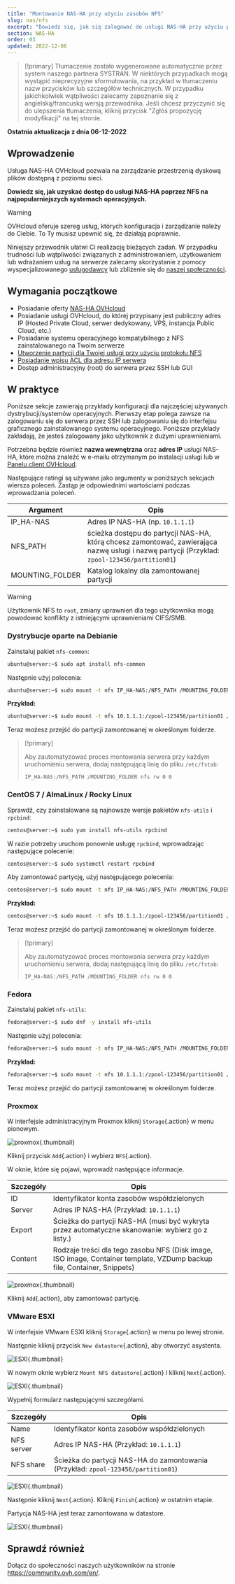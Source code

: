 ```yaml
---
title: "Montowanie NAS-HA przy użyciu zasobów NFS"
slug: nas/nfs
excerpt: "Dowiedz się, jak się zalogować do usługi NAS-HA przy użyciu protokołu NFS"
section: NAS-HA
order: 03
updated: 2022-12-06
---
```


> [!primary]
> Tłumaczenie zostało wygenerowane automatycznie przez system naszego partnera SYSTRAN. W niektórych przypadkach mogą wystąpić nieprecyzyjne sformułowania, na przykład w tłumaczeniu nazw przycisków lub szczegółów technicznych. W przypadku jakichkolwiek wątpliwości zalecamy zapoznanie się z angielską/francuską wersją przewodnika. Jeśli chcesz przyczynić się do ulepszenia tłumaczenia, kliknij przycisk "Zgłóś propozycję modyfikacji" na tej stronie.
> 

**Ostatnia aktualizacja z dnia 06-12-2022**

## Wprowadzenie

Usługa NAS-HA OVHcloud pozwala na zarządzanie przestrzenią dyskową plików dostępną z poziomu sieci.

**Dowiedz się, jak uzyskać dostęp do usługi NAS-HA poprzez NFS na najpopularniejszych systemach operacyjnych.**

> [!warning]
> OVHcloud oferuje szereg usług, których konfiguracja i zarządzanie należy do Ciebie. To Ty musisz upewnić się, że działają poprawnie.
>
> Niniejszy przewodnik ułatwi Ci realizację bieżących zadań. W przypadku trudności lub wątpliwości związanych z administrowaniem, użytkowaniem lub wdrażaniem usług na serwerze zalecamy skorzystanie z pomocy wyspecjalizowanego [usługodawcy](https://partner.ovhcloud.com/pl/directory/) lub zbliżenie się do [naszej społeczności](https://community.ovh.com/en/).
>

## Wymagania początkowe

- Posiadanie oferty [NAS-HA OVHcloud](https://www.ovhcloud.com/pl/storage-solutions/nas-ha/)
- Posiadanie usługi OVHcloud, do której przypisany jest publiczny adres IP (Hosted Private Cloud, serwer dedykowany, VPS, instancja Public Cloud, etc.)
- Posiadanie systemu operacyjnego kompatybilnego z NFS zainstalowanego na Twoim serwerze
- [Utworzenie partycji dla Twojej usługi przy użyciu protokołu NFS](https://docs.ovh.com/pl/storage/file-storage/nas/get-started/#partition)
- [Posiadanie wpisu ACL dla adresu IP serwera](https://docs.ovh.com/pl/storage/file-storage/nas/get-started/#addaccess)
- Dostęp administracyjny (root) do serwera przez SSH lub GUI

## W praktyce

Poniższe sekcje zawierają przykłady konfiguracji dla najczęściej używanych dystrybucji/systemów operacyjnych. Pierwszy etap polega zawsze na zalogowaniu się do serwera przez SSH lub zalogowaniu się do interfejsu graficznego zainstalowanego systemu operacyjnego. Poniższe przykłady zakładają, że jesteś zalogowany jako użytkownik z dużymi uprawnieniami.

Potrzebna będzie również **nazwa wewnętrzna** oraz **adres IP** usługi NAS-HA, które można znaleźć w e-mailu otrzymanym po instalacji usługi lub w [Panelu client OVHcloud](https://www.ovh.com/auth/?action=gotomanager&from=https://www.ovh.pl/&ovhSubsidiary=pl).

Następujące ratingi są używane jako argumenty w poniższych sekcjach wiersza poleceń. Zastąp je odpowiednimi wartościami podczas wprowadzania poleceń.

|Argument|Opis|
|---|---|
|IP_HA-NAS|Adres IP NAS-HA (np. `10.1.1.1`)|
|NFS_PATH|ścieżka dostępu do partycji NAS-HA, którą chcesz zamontować, zawierająca nazwę usługi i nazwę partycji (Przykład: `zpool-123456/partition01`)|
|MOUNTING_FOLDER|Katalog lokalny dla zamontowanej partycji|

> [!warning]
>
> Użytkownik NFS to `root`, zmiany uprawnień dla tego użytkownika mogą powodować konflikty z istniejącymi uprawnieniami CIFS/SMB.
>

### Dystrybucje oparte na Debianie

Zainstaluj pakiet `nfs-common`:

```bash
ubuntu@server:~$ sudo apt install nfs-common
```

Następnie użyj polecenia:

```bash
ubuntu@server:~$ sudo mount -t nfs IP_HA-NAS:/NFS_PATH /MOUNTING_FOLDER
```

**Przykład:**

```bash
ubuntu@server:~$ sudo mount -t nfs 10.1.1.1:/zpool-123456/partition01 /mount/ha_nas
```

Teraz możesz przejść do partycji zamontowanej w określonym folderze.

> [!primary]
>
> Aby zautomatyzować proces montowania serwera przy każdym uruchomieniu serwera, dodaj następującą linię do pliku `/etc/fstab`:
>
> `IP_HA-NAS:/NFS_PATH /MOUNTING_FOLDER nfs rw 0 0`
>

### CentOS 7 / AlmaLinux / Rocky Linux

Sprawdź, czy zainstalowane są najnowsze wersje pakietów `nfs-utils` i `rpcbind`:

```bash
centos@server:~$ sudo yum install nfs-utils rpcbind
```

W razie potrzeby uruchom ponownie usługę `rpcbind`, wprowadzając następujące polecenie:

```bash
centos@server:~$ sudo systemctl restart rpcbind
```

Aby zamontować partycję, użyj następującego polecenia:

```bash
centos@server:~$ sudo mount -t nfs IP_HA-NAS:/NFS_PATH /MOUNTING_FOLDER
```

**Przykład:**

```bash
centos@server:~$ sudo mount -t nfs 10.1.1.1:/zpool-123456/partition01 /mount/ha_nas
```

Teraz możesz przejść do partycji zamontowanej w określonym folderze.

> [!primary]
>
> Aby zautomatyzować proces montowania serwera przy każdym uruchomieniu serwera, dodaj następującą linię do pliku `/etc/fstab`:
>
> `IP_HA-NAS:/NFS_PATH /MOUNTING_FOLDER nfs rw 0 0`
>

### Fedora

Zainstaluj pakiet `nfs-utils`:

```bash
fedora@server:~$ sudo dnf -y install nfs-utils
```

Następnie użyj polecenia:

```bash
fedora@server:~$ sudo mount -t nfs IP_HA-NAS:/NFS_PATH /MOUNTING_FOLDER
```

**Przykład:**

```bash
fedora@server:~$ sudo mount -t nfs 10.1.1.1:/zpool-123456/partition01 /mount/ha_nas
```

Teraz możesz przejść do partycji zamontowanej w określonym folderze.


### Proxmox

W interfejsie administracyjnym Proxmox kliknij `Storage`{.action} w menu pionowym.

![proxmox](images/proxmox1.png){.thumbnail}

Kliknij przycisk `Add`{.action} i wybierz `NFS`{.action}.

W oknie, które się pojawi, wprowadź następujące informacje.

|Szczegóły|Opis|
|---|---|
|ID|Identyfikator konta zasobów współdzielonych|
|Server|Adres IP NAS-HA (Przykład: `10.1.1.1`)|
|Export|Ścieżka do partycji NAS-HA (musi być wykryta przez automatyczne skanowanie: wybierz go z listy.)|
|Content|Rodzaje treści dla tego zasobu NFS (Disk image, ISO image, Container template, VZDump backup file, Container, Snippets)|

![proxmox](images/proxmox2.png){.thumbnail}

Kliknij `Add`{.action}, aby zamontować partycję.

### VMware ESXI

W interfejsie VMware ESXI kliknij `Storage`{.action} w menu po lewej stronie.

Następnie kliknij przycisk `New datastore`{.action}, aby otworzyć asystenta.

![ESXI](images/esxi1.png){.thumbnail}

W nowym oknie wybierz `Mount NFS datastore`{.action} i kliknij `Next`{.action}.

![ESXI](images/esxi2.png){.thumbnail}

Wypełnij formularz następującymi szczegółami.

|Szczegóły|Opis|
|---|---|
|Name|Identyfikator konta zasobów współdzielonych|
|NFS server|Adres IP NAS-HA (Przykład: `10.1.1.1`)|
|NFS share|Ścieżka do partycji NAS-HA do zamontowania (Przykład: `zpool-123456/partition01`)|

![ESXI](images/esxi3.png){.thumbnail}

Następnie kliknij `Next`{.action}. Kliknij `Finish`{.action} w ostatnim etapie.

Partycja NAS-HA jest teraz zamontowana w datastore.

![ESXI](images/esxi4.png){.thumbnail}

## Sprawdź również

Dołącz do społeczności naszych użytkowników na stronie <https://community.ovh.com/en/>.
